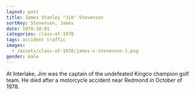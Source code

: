 ```yaml
---
layout: post
title: James Stanley "Jim" Stevenson
sortKey: Stevenson, James
date: 1978-10-01
categories: class-of-1970
tags: accident traffic
images:
  - /assets/class-of-1970/james-s-stevenson-1.png
gender: male
---
```

At Interlake, Jim was the captain of the undefeated Kingco champion golf team. He died after a motorcycle accident near Redmond in October of 1978.